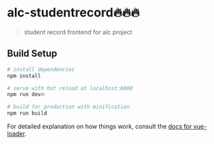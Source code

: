 # alc-studentrecord🔥🔥🔥

> student record frontend for alc project

## Build Setup

``` bash
# install dependencies
npm install

# serve with hot reload at localhost:8080
npm run dev🔥

# build for production with minification
npm run build
```

For detailed explanation on how things work, consult the [docs for vue-loader](http://vuejs.github.io/vue-loader).
